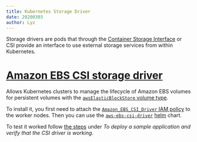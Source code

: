 ```yaml
---
title: Kubernetes Storage Driver
date: 20200303
author: Lyz
---
```


Storage drivers are pods that through the [Container Storage
Interface](https://kubernetes-csi.github.io/docs/introduction.html) or CSI
provide an interface to use external storage services from within Kubernetes.

# [Amazon EBS CSI storage driver](https://docs.aws.amazon.com/eks/latest/userguide/ebs-csi.html)

Allows Kubernetes clusters to manage the lifecycle of Amazon EBS volumes for
persistent volumes with the [`awsElasticBlockStore` volume
type](kubernetes_volumes.md#awselasticblockstore).

To install it, you first need to attach the [`Amazon_EBS_CSI_Driver` IAM
policy](https://raw.githubusercontent.com/kubernetes-sigs/aws-ebs-csi-driver/v0.4.0/docs/example-iam-policy.json)
to the worker nodes. Then you can use the
[`aws-ebs-csi-driver`](https://github.com/kubernetes-sigs/aws-ebs-csi-driver)
[helm](helm.md) chart.

To test it worked follow [the
steps](https://docs.aws.amazon.com/eks/latest/userguide/ebs-csi.html) under *To
deploy a sample application and verify that the CSI driver is working*.
